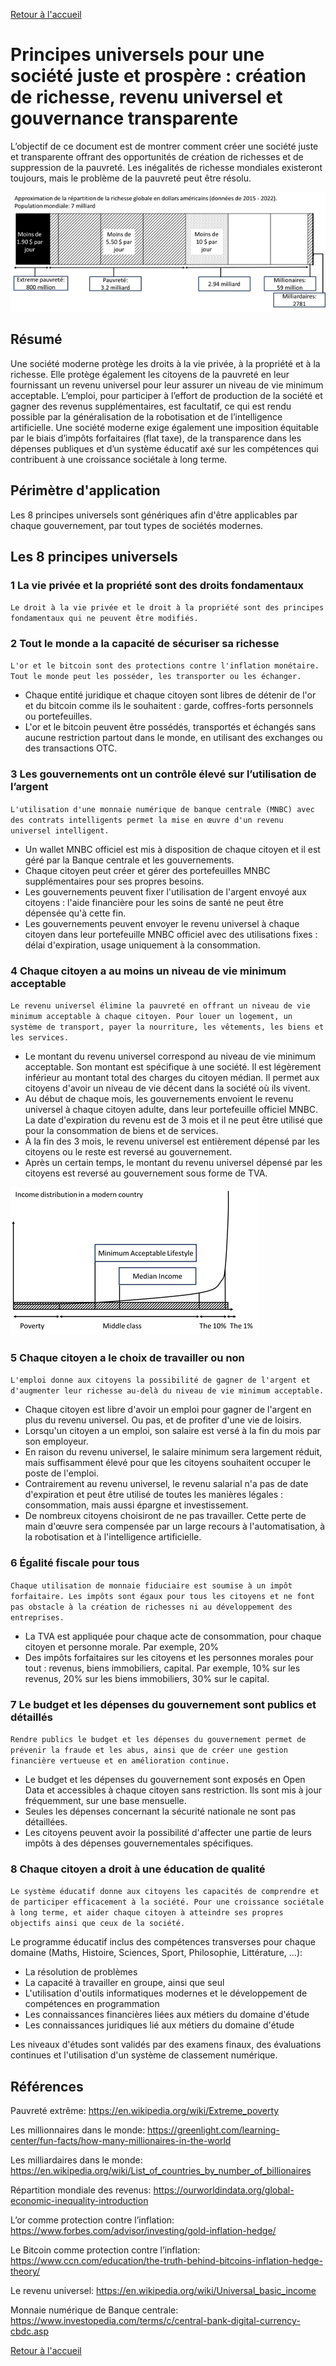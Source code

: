 [Retour à l'accueil](../README.md)

# Principes universels pour une société juste et prospère : création de richesse, revenu universel et gouvernance transparente

L’objectif de ce document est de montrer comment créer une société juste et transparente offrant des opportunités de création de richesses et de suppression de la pauvreté. Les inégalités de richesse mondiales existeront toujours, mais le problème de la pauvreté peut être résolu.

![Global wealth distribution](resources/GlobalWealthDistribution-FR-min.png)

## Résumé

Une société moderne protège les droits à la vie privée, à la propriété et à la richesse. Elle protège également les citoyens de la pauvreté en leur fournissant un revenu universel pour leur assurer un niveau de vie minimum acceptable. L’emploi, pour participer à l’effort de production de la société et gagner des revenus supplémentaires, est facultatif, ce qui est rendu possible par la généralisation de la robotisation et de l’intelligence artificielle. Une société moderne exige également une imposition équitable par le biais d’impôts forfaitaires (flat taxe), de la transparence dans les dépenses publiques et d’un système éducatif axé sur les compétences qui contribuent à une croissance sociétale à long terme. 

## Périmètre d'application

Les 8 principes universels sont génériques afin d'être applicables par chaque gouvernement, par tout types de sociétés modernes.

## Les 8 principes universels

### 1 La vie privée et la propriété sont des droits fondamentaux
`Le droit à la vie privée et le droit à la propriété sont des principes fondamentaux qui ne peuvent être modifiés.`

### 2 Tout le monde a la capacité de sécuriser sa richesse
`L'or et le bitcoin sont des protections contre l'inflation monétaire. Tout le monde peut les posséder, les transporter ou les échanger.`
- Chaque entité juridique et chaque citoyen sont libres de détenir de l'or et du bitcoin comme ils le souhaitent : garde, coffres-forts personnels ou portefeuilles. 
- L'or et le bitcoin peuvent être possédés, transportés et échangés sans aucune restriction partout dans le monde, en utilisant des exchanges ou des transactions OTC.

### 3 Les gouvernements ont un contrôle élevé sur l’utilisation de l’argent
`L'utilisation d'une monnaie numérique de banque centrale (MNBC) avec des contrats intelligents permet la mise en œuvre d'un revenu universel intelligent.`

- Un wallet MNBC officiel est mis à disposition de chaque citoyen et il est géré par la Banque centrale et les gouvernements.
- Chaque citoyen peut créer et gérer des portefeuilles MNBC supplémentaires pour ses propres besoins.
- Les gouvernements peuvent fixer l'utilisation de l'argent envoyé aux citoyens : l'aide financière pour les soins de santé ne peut être dépensée qu'à cette fin.
- Les gouvernements peuvent envoyer le revenu universel à chaque citoyen dans leur portefeuille MNBC officiel avec des utilisations fixes : délai d'expiration, usage uniquement à la consommation.

### 4 Chaque citoyen a au moins un niveau de vie minimum acceptable
`Le revenu universel élimine la pauvreté en offrant un niveau de vie minimum acceptable à chaque citoyen.
Pour louer un logement, un système de transport, payer la nourriture, les vêtements, les biens et les services.`

- Le montant du revenu universel correspond au niveau de vie minimum acceptable. Son montant est spécifique à une société. Il est légèrement inférieur au montant total des charges du citoyen médian. Il permet aux citoyens d'avoir un niveau de vie décent dans la société où ils vivent.
- Au début de chaque mois, les gouvernements envoient le revenu universel à chaque citoyen adulte, dans leur portefeuille officiel MNBC. La date d'expiration du revenu est de 3 mois et il ne peut être utilisé que pour la consommation de biens et de services.
- À la fin des 3 mois, le revenu universel est entièrement dépensé par les citoyens ou le reste est reversé au gouvernement.
- Après un certain temps, le montant du revenu universel dépensé par les citoyens est reversé au gouvernement sous forme de TVA.

![Global wealth distribution](resources/IncomeInModernSociety-min.png)


### 5 Chaque citoyen a le choix de travailler ou non
`L'emploi donne aux citoyens la possibilité de gagner de l'argent et d'augmenter leur richesse au-delà du niveau de vie minimum acceptable.`

- Chaque citoyen est libre d'avoir un emploi pour gagner de l'argent en plus du revenu universel. Ou pas, et de profiter d'une vie de loisirs.
- Lorsqu'un citoyen a un emploi, son salaire est versé à la fin du mois par son employeur.
- En raison du revenu universel, le salaire minimum sera largement réduit, mais suffisamment élevé pour que les citoyens souhaitent occuper le poste de l'emploi.
- Contrairement au revenu universel, le revenu salarial n'a pas de date d'expiration et peut être utilisé de toutes les manières légales : consommation, mais aussi épargne et investissement.
- De nombreux citoyens choisiront de ne pas travailler. Cette perte de main d'œuvre sera compensée par un large recours à l'automatisation, à la robotisation et à l'intelligence artificielle.

### 6 Égalité fiscale pour tous
`Chaque utilisation de monnaie fiduciaire est soumise à un impôt forfaitaire. Les impôts sont égaux pour tous les citoyens et ne font pas obstacle à la création de richesses ni au développement des entreprises.`

- La TVA est appliquée pour chaque acte de consommation, pour chaque citoyen et personne morale. Par exemple, 20%
- Des impôts forfaitaires sur les citoyens et les personnes morales pour tout : revenus, biens immobiliers, capital. Par exemple, 10% sur les revenus, 20% sur les biens immobiliers, 30% sur le capital.

### 7 Le budget et les dépenses du gouvernement sont publics et détaillés
`Rendre publics le budget et les dépenses du gouvernement permet de prévenir la fraude et les abus, ainsi que de créer une gestion financière vertueuse et en amélioration continue.`

- Le budget et les dépenses du gouvernement sont exposés en Open Data et accessibles à chaque citoyen sans restriction. Ils sont mis à jour fréquemment, sur une base mensuelle.
- Seules les dépenses concernant la sécurité nationale ne sont pas détaillées.
- Les citoyens peuvent avoir la possibilité d'affecter une partie de leurs impôts à des dépenses gouvernementales spécifiques.

### 8 Chaque citoyen a droit à une éducation de qualité
`Le système éducatif donne aux citoyens les capacités de comprendre et de participer efficacement à la société.
Pour une croissance sociétale à long terme, et aider chaque citoyen à atteindre ses propres objectifs ainsi que ceux de la société.`

Le programme éducatif inclus des compétences transverses pour chaque domaine (Maths, Histoire, Sciences, Sport, Philosophie, Littérature, ...):
- La résolution de problèmes
- La capacité à travailler en groupe, ainsi que seul
- L'utilisation d'outils informatiques modernes et le développement de compétences en programmation
- Les connaissances financières liées aux métiers du domaine d'étude
- Les connaissances juridiques lié aux métiers du domaine d'étude

Les niveaux d'études sont validés par des examens finaux, des évaluations continues et l'utilisation d'un système de classement numérique.

## Références

Pauvreté extrême: https://en.wikipedia.org/wiki/Extreme_poverty

Les millionnaires dans le monde: https://greenlight.com/learning-center/fun-facts/how-many-millionaires-in-the-world

Les milliardaires dans le monde: https://en.wikipedia.org/wiki/List_of_countries_by_number_of_billionaires

Répartition mondiale des revenus: https://ourworldindata.org/global-economic-inequality-introduction

L’or comme protection contre l’inflation: https://www.forbes.com/advisor/investing/gold-inflation-hedge/

Le Bitcoin comme protection contre l’inflation: https://www.ccn.com/education/the-truth-behind-bitcoins-inflation-hedge-theory/

Le revenu universel: https://en.wikipedia.org/wiki/Universal_basic_income

Monnaie numérique de Banque centrale: https://www.investopedia.com/terms/c/central-bank-digital-currency-cbdc.asp


[Retour à l'accueil](../README.md)
